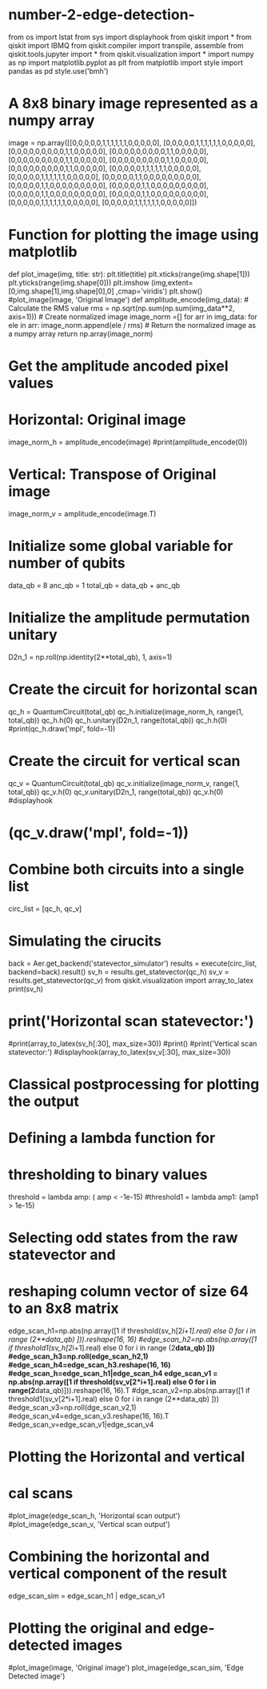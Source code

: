 # number-2-edge-detection-
from os import lstat
from sys import displayhook
from qiskit import *
from qiskit import IBMQ
from qiskit.compiler import transpile, assemble
from qiskit.tools.jupyter import *
from qiskit.visualization import *
import numpy as np
import matplotlib.pyplot as plt
from matplotlib import style
import pandas as pd
style.use('bmh')
# A 8x8 binary image represented as a numpy array
image = np.array([[0,0,0,0,0,1,1,1,1,1,1,0,0,0,0,0],
                  [0,0,0,0,0,1,1,1,1,1,1,0,0,0,0,0],
                  [0,0,0,0,0,0,0,0,0,1,1,0,0,0,0,0],
                  [0,0,0,0,0,0,0,0,0,1,1,0,0,0,0,0],
                  [0,0,0,0,0,0,0,0,0,1,1,0,0,0,0,0],
                  [0,0,0,0,0,0,0,0,0,1,1,0,0,0,0,0],
                  [0,0,0,0,0,0,0,0,0,1,1,0,0,0,0,0],
                  [0,0,0,0,0,1,1,1,1,1,1,0,0,0,0,0],
                  [0,0,0,0,0,1,1,1,1,1,1,0,0,0,0,0],
                  [0,0,0,0,0,1,1,0,0,0,0,0,0,0,0,0],
                  [0,0,0,0,0,1,1,0,0,0,0,0,0,0,0,0],
                  [0,0,0,0,0,1,1,0,0,0,0,0,0,0,0,0],
                  [0,0,0,0,0,1,1,0,0,0,0,0,0,0,0,0],
                  [0,0,0,0,0,1,1,0,0,0,0,0,0,0,0,0],
                  [0,0,0,0,0,1,1,1,1,1,1,0,0,0,0,0],
                  [0,0,0,0,0,1,1,1,1,1,1,0,0,0,0,0]])           
# Function for plotting the image using matplotlib
def plot_image(img, title: str):
    plt.title(title)
    plt.xticks(range(img.shape[1]))
    plt.yticks(range(img.shape[0]))
    plt.imshow (img,extent=[0,img.shape[1],img.shape[0],0] ,cmap='viridis')
    plt.show()
#plot_image(image, 'Original Image')
def amplitude_encode(img_data):
        # Calculate the RMS value
    rms = np.sqrt(np.sum(np.sum(img_data**2, axis=1)))
        # Create normalized image
    image_norm =[]
    for arr in img_data:
        for ele in arr:
            image_norm.append(ele / rms)
            # Return the normalized image as a numpy array
    return np.array(image_norm)
# Get the amplitude ancoded pixel values
# Horizontal: Original image
image_norm_h = amplitude_encode(image)
#print(amplitude_encode(0))
# Vertical: Transpose of Original image
image_norm_v = amplitude_encode(image.T)
# Initialize some global variable for number of qubits
data_qb = 8
anc_qb = 1
total_qb = data_qb + anc_qb
# Initialize the amplitude permutation unitary
D2n_1 = np.roll(np.identity(2**total_qb), 1, axis=1)
# Create the circuit for horizontal scan
qc_h = QuantumCircuit(total_qb)
qc_h.initialize(image_norm_h, range(1, total_qb))
qc_h.h(0)
qc_h.unitary(D2n_1, range(total_qb))
qc_h.h(0)
#print(qc_h.draw('mpl', fold=-1))
# Create the circuit for vertical scan
qc_v = QuantumCircuit(total_qb)
qc_v.initialize(image_norm_v, range(1, total_qb))
qc_v.h(0)
qc_v.unitary(D2n_1, range(total_qb))
qc_v.h(0)
#displayhook 
# (qc_v.draw('mpl', fold=-1))
# Combine both circuits into a single list
circ_list = [qc_h, qc_v]
# Simulating the cirucits
back = Aer.get_backend('statevector_simulator')
results = execute(circ_list, backend=back).result()
sv_h = results.get_statevector(qc_h)
sv_v = results.get_statevector(qc_v)
from qiskit.visualization import array_to_latex
print(sv_h)
# print('Horizontal scan statevector:')
#print(array_to_latex(sv_h[:30], max_size=30))
#print()
#print('Vertical scan statevector:')
#displayhook(array_to_latex(sv_v[:30], max_size=30))
# Classical postprocessing for plotting the output
# Defining a lambda function for
# thresholding to binary values
threshold = lambda amp: ( amp < -1e-15)
#threshold1 = lambda amp1: (amp1 > 1e-15)
# Selecting odd states from the raw statevector and
# reshaping column vector of size 64 to an 8x8 matrix
edge_scan_h1=np.abs(np.array([1 if threshold(sv_h[2*i+1].real) else 0 for i in range (2**data_qb) ])).reshape(16, 16)
#edge_scan_h2=np.abs(np.array([1 if threshold1(sv_h[2*i+1].real) else 0 for i in range (2**data_qb) ]))
#edge_scan_h3=np.roll(edge_scan_h2,1)
#edge_scan_h4=edge_scan_h3.reshape(16, 16)
#edge_scan_h=edge_scan_h1|edge_scan_h4
edge_scan_v1 = np.abs(np.array([1 if threshold(sv_v[2*i+1].real)  else 0 for i in range(2**data_qb)])).reshape(16, 16).T
#dge_scan_v2=np.abs(np.array([1 if threshold1(sv_v[2*i+1].real) else 0 for i in range (2**data_qb) ]))
#edge_scan_v3=np.roll(dge_scan_v2,1)
#edge_scan_v4=edge_scan_v3.reshape(16, 16).T
#edge_scan_v=edge_scan_v1|edge_scan_v4
# Plotting the Horizontal and vertical
# cal scans
#plot_image(edge_scan_h, 'Horizontal scan output')
#plot_image(edge_scan_v, 'Vertical scan output')
# Combining the horizontal and vertical component of the result
edge_scan_sim = edge_scan_h1 | edge_scan_v1
# Plotting the original and edge-detected images
#plot_image(image, 'Original image')
plot_image(edge_scan_sim, 'Edge Detected image')



